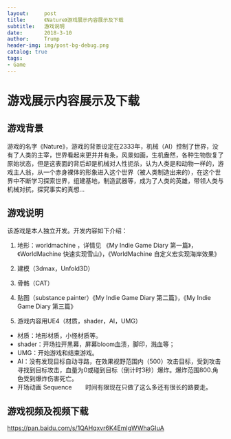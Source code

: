 ```yaml
---
layout:     post
title:      《Nature》游戏展示内容展示及下载
subtitle:   游戏说明
date:       2018-3-10
author:     Trump
header-img: img/post-bg-debug.png
catalog: true
tags:
- Game
---
```


# 游戏展示内容展示及下载

## 游戏背景
游戏的名字《Nature》，游戏的背景设定在2333年，机械（AI）控制了世界，没有了人类的主宰，世界看起来更井井有条，风景如画，生机盎然，各种生物恢复了原始状态，但是这表面的背后却是机械对人性扼杀，认为人类是和动物一样的，游戏主人翁，从一个赤身裸体的形象进入这个世界（被人类制造出来的），在这个世界中不断学习探索世界，组建基地，制造武器等，成为了人类的英雄，带领人类与机械对抗，探究事实的真想...

## 游戏说明
该游戏是本人独立开发。开发内容如下介绍：

1. 地形：worldmachine ，详情见 《My Indie Game Diary 第一篇》，《WorldMachine 快速实现雪山》，《WorldMachine 自定义宏实现海岸效果》

2. 建模（3dmax，Unfold3D）

3. 骨骼（CAT）

4. 贴图（substance painter）《My Indie Game Diary 第二篇》，《My Indie Game Diary 第三篇》

5. 游戏内容用UE4（材质，shader，AI，UMG）

- 材质：地形材质，小怪材质等。  
- shader：开场拉开黑幕，屏幕bloom血渍，脚印，溅血等；   
- UMG：开始游戏和结束游戏。   
- AI：没有发现目标自动寻路，在效果视野范围内（500）攻击目标，受到攻击寻找到目标攻击，血量为0或碰到目标（倒计时3秒）爆炸。爆炸范围800.角色受到爆炸伤害死亡。
- 开场动画 Sequence
    
    时间有限现在只做了这么多还有很长的路要走。
    
## 游戏视频及视频下载

https://pan.baidu.com/s/1QAHqxvr6K4EmIgWWhaGIuA




